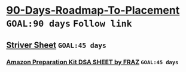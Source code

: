 # [90-Days-Roadmap-To-Placement](https://takeuforward.org/interviews/most-trusted-90-days-roadmap-to-placement-guaranteed/) `GOAL:90 days` `Follow link`


## [Striver Sheet](https://takeuforward.org/interviews/strivers-sde-sheet-top-coding-interview-problems/) `GOAL:45 days`

### [Amazon Preparation Kit DSA SHEET by FRAZ](https://docs.google.com/document/d/128wI_LxgR8dBNsEuYvxv5tZuNx_UDdTeTMKVTnPksb0/edit) `GOAL:45 days`


